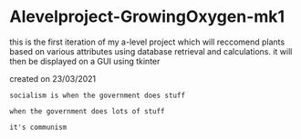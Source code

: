 # Alevelproject-GrowingOxygen-mk1
this is the first iteration of my a-level project which will reccomend plants based on various attributes using database retrieval and calculations.
it will then be displayed on a GUI using tkinter


created on 23/03/2021
~~~~~~~~~~~~~~~~~~~~~~~~~~~~~~~~~~~
socialism is when the government does stuff

when the government does lots of stuff

it's communism